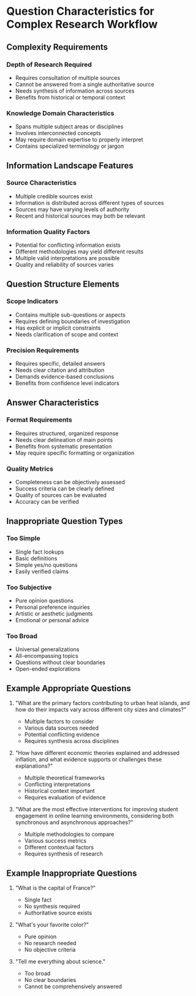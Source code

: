# Question Characteristics for Complex Research Workflow

## Complexity Requirements

### Depth of Research Required
- Requires consultation of multiple sources
- Cannot be answered from a single authoritative source
- Needs synthesis of information across sources
- Benefits from historical or temporal context

### Knowledge Domain Characteristics
- Spans multiple subject areas or disciplines
- Involves interconnected concepts
- May require domain expertise to properly interpret
- Contains specialized terminology or jargon

## Information Landscape Features

### Source Characteristics
- Multiple credible sources exist
- Information is distributed across different types of sources
- Sources may have varying levels of authority
- Recent and historical sources may both be relevant

### Information Quality Factors
- Potential for conflicting information exists
- Different methodologies may yield different results
- Multiple valid interpretations are possible
- Quality and reliability of sources varies

## Question Structure Elements

### Scope Indicators
- Contains multiple sub-questions or aspects
- Requires defining boundaries of investigation
- Has explicit or implicit constraints
- Needs clarification of scope and context

### Precision Requirements
- Requires specific, detailed answers
- Needs clear citation and attribution
- Demands evidence-based conclusions
- Benefits from confidence level indicators

## Answer Characteristics

### Format Requirements
- Requires structured, organized response
- Needs clear delineation of main points
- Benefits from systematic presentation
- May require specific formatting or organization

### Quality Metrics
- Completeness can be objectively assessed
- Success criteria can be clearly defined
- Quality of sources can be evaluated
- Accuracy can be verified

## Inappropriate Question Types

### Too Simple
- Single fact lookups
- Basic definitions
- Simple yes/no questions
- Easily verified claims

### Too Subjective
- Pure opinion questions
- Personal preference inquiries
- Artistic or aesthetic judgments
- Emotional or personal advice

### Too Broad
- Universal generalizations
- All-encompassing topics
- Questions without clear boundaries
- Open-ended explorations

## Example Appropriate Questions

1. "What are the primary factors contributing to urban heat islands, and how do their impacts vary across different city sizes and climates?"
   - Multiple factors to consider
   - Various data sources needed
   - Potential conflicting evidence
   - Requires synthesis across disciplines

2. "How have different economic theories explained and addressed inflation, and what evidence supports or challenges these explanations?"
   - Multiple theoretical frameworks
   - Conflicting interpretations
   - Historical context important
   - Requires evaluation of evidence

3. "What are the most effective interventions for improving student engagement in online learning environments, considering both synchronous and asynchronous approaches?"
   - Multiple methodologies to compare
   - Various success metrics
   - Different contextual factors
   - Requires synthesis of research

## Example Inappropriate Questions

1. "What is the capital of France?"
   - Single fact
   - No synthesis required
   - Authoritative source exists

2. "What's your favorite color?"
   - Pure opinion
   - No research needed
   - No objective criteria

3. "Tell me everything about science."
   - Too broad
   - No clear boundaries
   - Cannot be comprehensively answered
